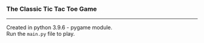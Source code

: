 ### The Classic Tic Tac Toe Game 
---
Created in python 3.9.6 - pygame module.\
Run the `main.py` file to play.